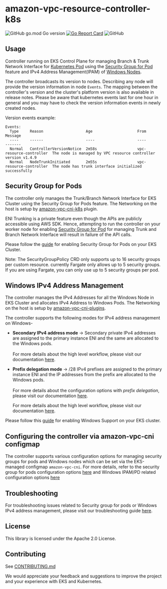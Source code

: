# amazon-vpc-resource-controller-k8s

![GitHub go.mod Go version](https://img.shields.io/github/go-mod/go-version/aws/amazon-vpc-resource-controller-k8s)
[![Go Report Card](https://goreportcard.com/badge/github.com/aws/amazon-vpc-resource-controller-k8s)](https://goreportcard.com/report/github.com/aws/amazon-vpc-resource-controller-k8s)
![GitHub](https://img.shields.io/github/license/aws/amazon-vpc-resource-controller-k8s?style=flat)

## Usage

Controller running on EKS Control Plane for managing Branch & Trunk Network Interface for [Kubernetes Pod](https://kubernetes.io/docs/concepts/workloads/pods/) using the [Security Group for Pod](https://docs.aws.amazon.com/eks/latest/userguide/security-groups-for-pods.html) feature and IPv4 Address Management(IPAM) of [Windows Nodes](https://docs.aws.amazon.com/eks/latest/userguide/windows-support.html).

The controller broadcasts its version to nodes. Describing any node will provide the version information in node `Events`. The mapping between the controller's version and the cluster's platform version is also available in release notes. Please be aware that kubernetes events last for one hour in general and you may have to check the version information events in newly created nodes.

Version events example:
```
Events:
  Type     Reason                   Age                    From                     Message
  ----     ------                   ----                   ----                     -------
  Normal   ControllerVersionNotice  2m58s                  vpc-resource-controller  The node is managed by VPC resource controller version v1.4.9
  Normal   NodeTrunkInitiated       2m55s                  vpc-resource-controller  The node has trunk interface initialized successfully
```

## Security Group for Pods

The controller only manages the Trunk/Branch Network Interface for EKS Cluster using the Security Group for Pods feature. The Networking on the host is setup by [amazon-vpc-cni-k8s](https://github.com/aws/amazon-vpc-cni-k8s) plugin.

ENI Trunking is a private feature even though the APIs are publicly accessible using AWS SDK. Hence, attempting to run the controller on your worker node for enabling [Security Group for Pod](https://docs.aws.amazon.com/eks/latest/userguide/security-groups-for-pods.html) for managing Trunk and Branch Network Interface will result in failure of the API calls.

Please follow the [guide](https://docs.aws.amazon.com/eks/latest/userguide/security-groups-for-pods.html) for enabling Security Group for Pods on your EKS Cluster. 

Note: The SecurityGroupPolicy CRD only supports up to 16 security groups per custom resource. currently Fargate only allows up to 5 security groups. If you are using Fargate, you can only use up to 5 security groups per pod.

## Windows IPv4 Address Management

The controller manages the IPv4 Addresses for all the Windows Node in EKS Cluster and allocates IPv4 Address to Windows Pods. The Networking on the host is setup by [amazon-vpc-cni-plugins](https://github.com/aws/amazon-vpc-cni-plugins).

The controller supports the following modes for IPv4 address management on Windows-
- **Secondary IPv4 address mode** &rarr; Secondary private IPv4 addresses are assigned to the primary instance ENI and the same are allocated to the Windows pods.
  <br/><br/>
  For more details about the high level workflow, please visit our documentation [here](docs/windows/secondary_ip_mode_workflow.md).


- **Prefix delegation mode** &rarr; /28 IPv4 prefixes are assigned to the primary instance ENI and the IP addresses from the prefix are allocated to the Windows pods.
  <br/><br/>
  For more details about the configuration options with *prefix delegation*, please visit our documentation [here](docs/windows/prefix_delegation_config_options.md).
  
  For more details about the high level workflow, please visit our documentation [here](docs/windows/prefix_delegation_hld_workflow.md).

Please follow this [guide](https://docs.aws.amazon.com/eks/latest/userguide/windows-support.html) for enabling Windows Support on your EKS cluster.

## Configuring the controller via amazon-vpc-cni configmap

The controller supports various configuration options for managing security groups for pods and Windows nodes which can be set via the EKS-managed configmap `amazon-vpc-cni`. For more details, refer to the security group for pods configuration options [here](docs/sgp/sgp_config_options.md) and Windows IPAM/PD related configuration options [here](docs/windows/prefix_delegation_config_options.md)

## Troubleshooting
For troubleshooting issues related to Security group for pods or Windows IPv4 address management, please visit our troubleshooting guide [here](docs/troubleshooting.md).

## License

This library is licensed under the Apache 2.0 License. 

## Contributing

See [CONTRIBUTING.md](./CONTRIBUTING.md)

We would appreciate your feedback and suggestions to improve the project and your experience with EKS and Kubernetes.
